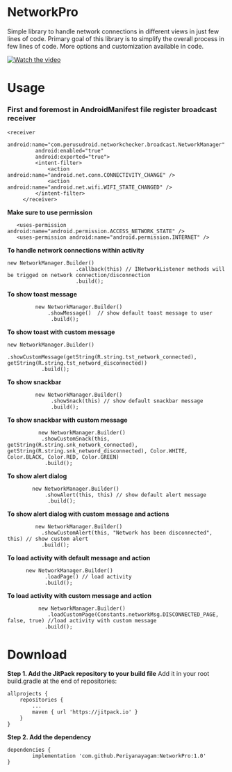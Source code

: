 # NetworkPro
Simple library to handle network connections in different views in just few lines of code. Primary goal of this library is to simplify the overall process in few lines of code. More options and customization available in code.

  [![Watch the video](https://github.com/Periyanayagam/NetworkPro/blob/master/networkPro.gif)](https://github.com/Periyanayagam/NetworkPro/blob/master/networkPro.gif)
  
  # Usage
  
  ### First and foremost in AndroidManifest file register broadcast receiver
   ```
   <receiver
            android:name="com.perusudroid.networkchecker.broadcast.NetworkManager"
            android:enabled="true"
            android:exported="true">
            <intent-filter>
                <action android:name="android.net.conn.CONNECTIVITY_CHANGE" />
                <action android:name="android.net.wifi.WIFI_STATE_CHANGED" />
            </intent-filter>
        </receiver>
   ```
  
  <b>Make sure to use permission</b>
 ```
    <uses-permission android:name="android.permission.ACCESS_NETWORK_STATE" />
    <uses-permission android:name="android.permission.INTERNET" />
 ```
  
   <b>To handle network connections within activity</b>
  
  ```
  new NetworkManager.Builder()
                        .callback(this) // INetworkListener methods will be trigged on network connection/disconnection
                        .build();
```
                        
<b>To show toast message</b>
```
         new NetworkManager.Builder()
             .showMessage()  // show default toast message to user
              .build();
```
         
          
 <b>To show toast with custom message</b>
  ```
  new NetworkManager.Builder()
             .showCustomMessage(getString(R.string.tst_network_connected), getString(R.string.tst_netword_disconnected)) 
             .build();
 ```
 
<b>To show snackbar</b>

```
         new NetworkManager.Builder()
              .showSnack(this) // show default snackbar message
              .build();
```      
           
 <b>To show snackbar with custom message</b>
 ```
           new NetworkManager.Builder()
            .showCustomSnack(this, getString(R.string.snk_network_connected), getString(R.string.snk_netword_disconnected), Color.WHITE, Color.BLACK, Color.RED, Color.GREEN) 
             .build();
  ```            
           
<b>To show alert dialog</b>
 ```
         new NetworkManager.Builder()
             .showAlert(this, this) // show default alert message
              .build();
  ```     
           
 <b>To show alert dialog with custom message and actions</b>
  ```
           new NetworkManager.Builder()
             .showCustomAlert(this, "Network has been disconnected", this) // show custom alert
             .build();
   ```
             
  
<b>To load activity with default message and action</b>
  ```       
        new NetworkManager.Builder()
              .loadPage() // load activity
              .build();
  ```
         
           
<b>To load activity with custom message and action</b>
 ```
           new NetworkManager.Builder()
              .loadCustomPage(Constants.networkMsg.DISCONNECTED_PAGE, false, true) //load activity with custom message
             .build();
 ```
 # Download

<b>Step 1. Add the JitPack repository to your build file</b>
Add it in your root build.gradle at the end of repositories:

	allprojects {
		repositories {
			...
			maven { url 'https://jitpack.io' }
		}
	}

<b>Step 2. Add the dependency</b>

	dependencies {
	        implementation 'com.github.Periyanayagam:NetworkPro:1.0'
	}
